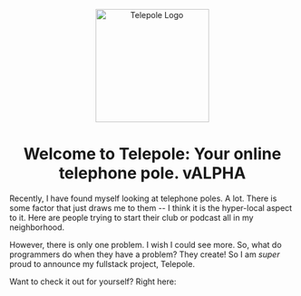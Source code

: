 <p align="center"><img src="public/assets/anti_full_logo.svg" align="center" alt="Telepole Logo" width="200"/> </p>
<h1></h1>
<h1 align="center"> Welcome to Telepole: Your online telephone pole. vALPHA </h3>

Recently, I have found myself looking at telephone poles. A lot. There is some factor that just draws me to them -- I think it is the hyper-local aspect to it. Here are people trying to start their club or podcast all in my neighborhood.

However, there is only one problem. I wish I could see more. So, what do programmers do when they have a problem? They create! So I am *super* proud to announce my fullstack project, Telepole.

Want to check it out for yourself? Right here:
